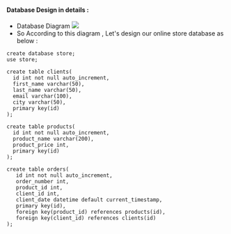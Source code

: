 #### Database Design in details :
- Database Diagram <img src="https://github.com/AlyRagab/databases-for-devops/blob/master/mysql/images/online-store.png" />
- So According to this diagram , Let's design our online store database as below :
```
create database store;
use store;

create table clients(
  id int not null auto_increment,
  first_name varchar(50),
  last_name varchar(50),
  email varchar(100),
  city varchar(50),
  primary key(id)
);

create table products(
  id int not null auto_increment,
  product_name varchar(200),
  product_price int,
  primary key(id)
);

create table orders(
   id int not null auto_increment,
   order_number int,
   product_id int,
   client_id int,
   client_date datetime default current_timestamp,
   primary key(id),
   foreign key(product_id) references products(id),
   foreign key(client_id) references clients(id)
);

```
